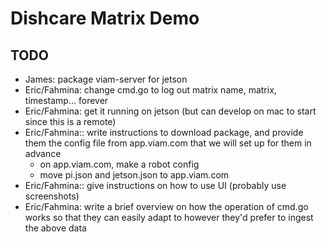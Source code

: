 # Dishcare Matrix Demo

## TODO
* James: package viam-server for jetson
* Eric/Fahmina: change cmd.go to log out matrix name, matrix, timestamp... forever
* Eric/Fahmina: get it running on jetson (but can develop on mac to start since this is a remote)
* Eric/Fahmina:: write instructions to download package, and provide them the config file from app.viam.com that we will set up for them in advance
    * on app.viam.com, make a robot config
    * move pi.json and jetson.json to app.viam.com
* Eric/Fahmina:: give instructions on how to use UI (probably use screenshots)
* Eric/Fahmina: write a brief overview on how the operation of cmd.go works so that they can easily adapt to however they'd prefer to ingest the above data
